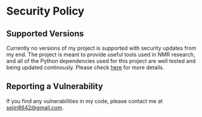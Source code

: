 # Security Policy

## Supported Versions

Currently no versions of my project is supported with security updates from my end. 
The project is meant to provide useful tools used in NMR research, and all of the Python dependencies used for this project are well tested and being updated continously. 
Please check [here][anaconda] for more details.

[anaconda]:https://docs.anaconda.com/anaconda/reference/security/

## Reporting a Vulnerability

If you find any vulnerabilities in my code, please contact me at sejin8642@gmail.com.
